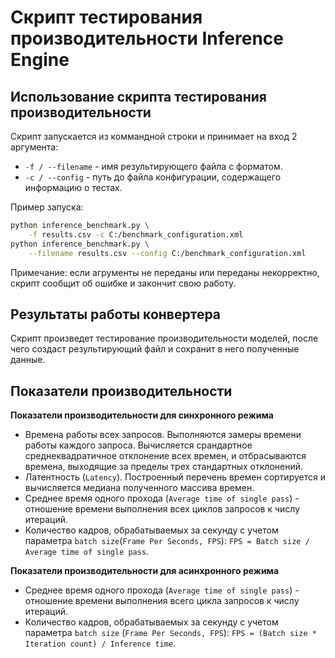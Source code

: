 # Скрипт тестирования производительности Inference Engine

## Использование скрипта тестирования производительности

Скрипт запускается из коммандной строки и принимает
на вход 2 аргумента:

- `-f / --filename` - имя результирующего файла с форматом.
- `-с / --config` - путь до файла конфигурации,
  содержащего информацию о тестах.

Пример запуска:  
```bash
python inference_benchmark.py \
    -f results.csv -c C:/benchmark_configuration.xml
python inference_benchmark.py \
    --filename results.csv --config C:/benchmark_configuration.xml
```

Примечание: если агрументы не переданы или переданы
некорректно, скрипт сообщит об ошибке и закончит свою работу.

## Результаты работы конвертера

Скрипт произведет тестирование производительности моделей,
после чего создаст результирующий файл и сохранит в него полученные данные.

## Показатели производительности

**Показатели производительности для синхронного режима**

- Времена работы всех запросов. Выполняются замеры времени работы каждого
  запроса. Вычисляется срандартное среднеквадратичное отклонение всех
  времен, и отбрасываются времена, выходящие за пределы трех стандартных
  отклонений.
- Латентность (`Latency`). Построенный перечень времен сортируется
  и вычисляется медиана полученного массива времен.
- Среднее время одного прохода (`Average time of single pass`) -
  отношение времени выполнения всех циклов запросов к числу итераций.
- Количество кадров, обрабатываемых за секунду с учетом параметра
  `batch size`(`Frame Per Seconds, FPS`):
  `FPS = Batch size / Average time of single pass`.

**Показатели производительности для асинхронного режима**

- Среднее время одного прохода (`Average time of single pass`) -
  отношение времени выполнения всего цикла запросов к числу итераций.
- Количество кадров, обрабатываемых за секунду с учетом параметра
  `batch size` (`Frame Per Seconds, FPS`):
  `FPS = (Batch size * Iteration count) / Inference time`.